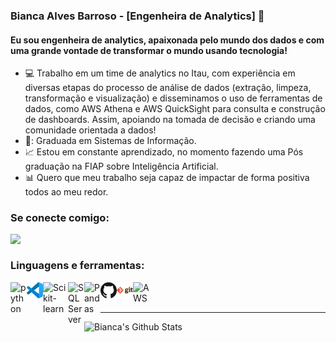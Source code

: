 ### Bianca Alves Barroso - [Engenheira de Analytics] 👋

#### Eu sou engenheira de analytics, apaixonada pelo mundo dos dados e com uma grande vontade de transformar o mundo usando tecnologia!

- 💻 Trabalho em um time de analytics no Itau, com experiência em diversas etapas do processo de análise de dados (extração, limpeza, transformação e visualização) e disseminamos o uso de ferramentas de dados, como AWS Athena e AWS QuickSight para consulta e construção de dashboards. Assim, apoiando na tomada de decisão e criando uma comunidade orientada a dados!
- 📖: Graduada em Sistemas de Informação.
- 📈 Estou em constante aprendizado, no momento fazendo uma Pós graduação na FIAP sobre Inteligência Artificial.
- 📊 Quero que meu trabalho seja capaz de impactar de forma positiva todos ao meu redor.

### Se conecte comigo:

[<img align="left"  width="22px" src="https://cdn.jsdelivr.net/npm/simple-icons@3.4.0/icons/linkedin.svg" />](https://www.linkedin.com/in/biancaalvesb/)

<br />

### Linguagens e ferramentas:

<img align="left" alt="python" width="26px" src="https://cdn3.iconfinder.com/data/icons/logos-and-brands-adobe/512/267_Python-512.png" />

<img align="left" alt="visual studio code" width="26px" src="https://raw.githubusercontent.com/github/explore/80688e429a7d4ef2fca1e82350fe8e3517d3494d/topics/visual-studio-code/visual-studio-code.png" />

[<img align="left" alt="Scikit-learn" width="40px" src="https://upload.wikimedia.org/wikipedia/commons/0/05/Scikit_learn_logo_small.svg" />](https://scikit-learn.org/stable/)

<img align="left" alt="SQLServer" width="26px" src="https://img.icons8.com/color/2x/microsoft-sql-server.png" />

<img align="left" alt="Pandas" width="26px" src="https://cdn.jsdelivr.net/npm/simple-icons@3.4.0/icons/pandas.svg" />

<img align="left" alt="GitHub" width="26px" src="https://raw.githubusercontent.com/github/explore/78df643247d429f6cc873026c0622819ad797942/topics/github/github.png" />

<img align="left" alt="Git" width="26px" src="https://raw.githubusercontent.com/github/explore/80688e429a7d4ef2fca1e82350fe8e3517d3494d/topics/git/git.png" />

<img align="left" alt="AWS" width="26px" src="https://pbs.twimg.com/profile_images/1377341693964382209/XLGAtguT_400x400.jpg" />



<br />
<br />

---

<img align="left" alt="Bianca's Github Stats" src="https://github-readme-stats.vercel.app/api?username=biancaalvesb&show_icons=true&hide_border=true" />

[linkedin]: linkedin.com/in/biancaalvesb
